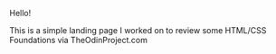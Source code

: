 Hello!

This is a simple landing page I worked on to review some HTML/CSS Foundations via TheOdinProject.com
